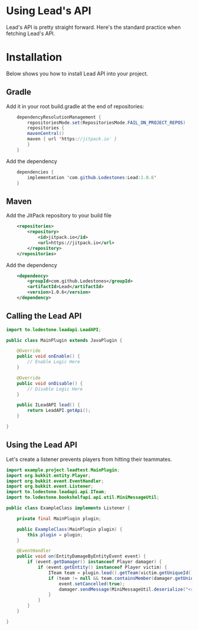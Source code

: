 # Using Lead's API

Lead's API is pretty straight forward.
Here's the standard practice when fetching Lead's API.

# Installation
Below shows you how to install Lead API into your project.
## Gradle
Add it in your root build.gradle at the end of repositories:
```java
    dependencyResolutionManagement {
        repositoriesMode.set(RepositoriesMode.FAIL_ON_PROJECT_REPOS)
        repositories {
		mavenCentral()
		maven { url 'https://jitpack.io' }
        }
    }
```
Add the dependency
```java
    dependencies {
        implementation 'com.github.Lodestones:Lead:1.0.6'
    }
```
## Maven
Add the JitPack repository to your build file
```xml
    <repositories>
        <repository>
            <id>jitpack.io</id>
            <url>https://jitpack.io</url>
        </repository>
    </repositories>
```
Add the dependency
```xml
    <dependency>
        <groupId>com.github.Lodestones</groupId>
        <artifactId>Lead</artifactId>
        <version>1.0.6</version>
    </dependency>
```

## Calling the Lead API

```java
import to.lodestone.leadapi.LeadAPI;

public class MainPlugin extends JavaPlugin {

    @Override
    public void onEnable() {
        // Enable Logic Here
    }

    @Override
    public void onDisable() {
        // Disable Logic Here
    }

    public ILeadAPI lead() {
        return LeadAPI.getApi();
    }

}
```

## Using the Lead API

Let's create a listener prevents players from hitting their teammates.

```java
import example.project.leadtest.MainPlugin;
import org.bukkit.entity.Player;
import org.bukkit.event.EventHandler;
import org.bukkit.event.Listener;
import to.lodestone.leadapi.api.ITeam;
import to.lodestone.bookshelfapi.api.util.MiniMessageUtil;

public class ExampleClass implements Listener {

    private final MainPlugin plugin;

    public ExampleClass(MainPlugin plugin) {
        this.plugin = plugin;
    }

    @EventHandler
    public void on(EntityDamageByEntityEvent event) {
        if (event.getDamager() instanceof Player damager) {
            if (event.getEntity() instanceof Player victim) {
                ITeam team = plugin.lead().getTeam(victim.getUniqueId());
                if (team != null && team.containsMember(damager.getUniqueId())) {
                    event.setCancelled(true);
                    damager.sendMessage(MiniMessageUtil.deserialize("<red>You cannot damage your own teammates!</red>"));
                }
            }
        }
    }

}
```